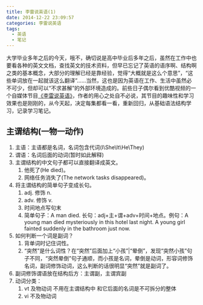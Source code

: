 ```yaml
---
title: 李雷说英语(1)
date: 2014-12-22 23:09:57
categories: 李雷说英语
tags:
  - 英语 
  - 笔记
---
```

大学毕业多年之后的今天，哦不，确切说是高中毕业后多年之后，虽然在工作中也要看各种的英文文档，查找英文的技术资料，但早已忘记了英语的语序啊、结构啊之类的基本概念，大部分的理解已经是靠经验，觉得“大概就是这么个意思”，“这些单词放在一起就该这么翻译”……当然，这也是因为英语在工作、生活中虽然必不可少，但却可以“不求甚解”的外部环境造成的。前些日子偶尔看到优酷视频的一个自媒体节目[《李雷说英语》](http://v.youku.com/v_show/id_XNjc0Mzc1MTk2.html)，作者的用心之处自不必说，其节目的趣味性和学习效果也是刚刚的，从今天起，决定每集都看一看，重新回归，从基础语法结构学习，记录学习笔记。

## 主谓结构(一物一动作)
1. 主语：主语都是名词，名词包含代词(I\She\It\He\They)
2. 谓语：名词后面的动词(暂时如此解释)
3. 主谓结构的中文句子都可以直接翻译成英文。
	1. 他死了(He died)。
	2. 网络任务消失了(The network tasks disappeared)。
4. 将主谓结构的简单句子变成长句。
	1. adj. 修饰 n.
	2. adv. 修饰 v.
	3. 时间地点写句末
	4. 简单句子：A man died. 长句：adj+主+谓+adv+时间+地点。例句：A young man died mysteriously in this hotel last night. A young girl fainted suddenly in the bathroom just now.
5. 如何判断一个词是副词？
	1. 背单词时记住词性。
	2. “突然”是什么词性？在“突然”后面加上“小孩”|“晕倒”，发现“突然小孩”句子不同，“突然晕倒”句子通顺，而小孩是名词，晕倒是动词，形容词修饰名词，副词修饰动词，这么判断的话很明显“突然”就是副词了。
6. 副词修饰谓语放在结构后方：主谓副，主谓宾副
7. 动词分类：
	1. vt 及物动词 不用在主谓结构中 和它后面的名词是不可拆分的整体
	2. vi 不及物动词